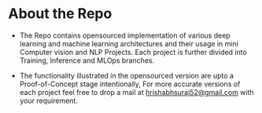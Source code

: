 # About the Repo
* The Repo contains opensourced implementation of various deep learning and machine learning architectures and their usage in mini Computer vision and NLP Projects.
Each project is further divided into Training, Inference and MLOps branches.

* The functionality illustrated in the opensourced version are upto a Proof-of-Concept stage intentionally, For more accurate versions of each project feel free to drop a mail at hrishabhsuraj52@gmail.com with your requirement.
